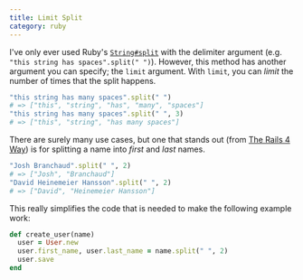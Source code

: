 ```yaml
--- 
title: Limit Split
category: ruby
---
```


I've only ever used Ruby's
[`String#split`](http://ruby-doc.org//core-2.2.0/String.html#method-i-split)
with the delimiter argument (e.g. `"this string has spaces".split(" ")`).
However, this method has another argument you can specify; the `limit`
argument. With `limit`, you can *limit* the number of times that the split
happens.

```ruby
"this string has many spaces".split(" ")
# => ["this", "string", "has", "many", "spaces"]
"this string has many spaces".split(" ", 3)
# => ["this", "string", "has many spaces"]
```

There are surely many use cases, but one that stands out (from [The Rails 4
Way](https://leanpub.com/tr4w)) is for splitting a name into *first* and
*last* names.

```ruby
"Josh Branchaud".split(" ", 2)
# => ["Josh", "Branchaud"]
"David Heinemeier Hansson".split(" ", 2)
# => ["David", "Heinemeier Hansson"]
```

This really simplifies the code that is needed to make the following example
work:

```ruby
def create_user(name)
  user = User.new
  user.first_name, user.last_name = name.split(" ", 2)
  user.save
end
```
